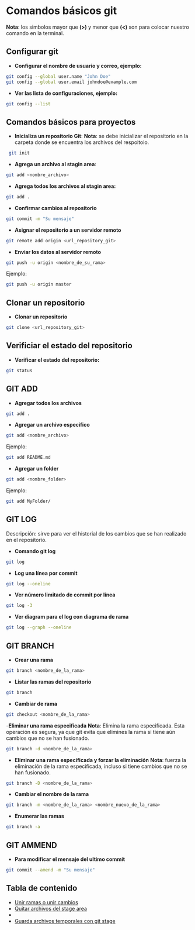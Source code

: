 # Comandos básicos git

**Nota**: los simbolos mayor que **(>)** y menor que **(<)** son para colocar nuestro comando en la terminal.
## **Configurar git**
- **Configurar el nombre de usuario y correo, ejemplo:**
```bash
git config --global user.name "John Doe"
git config --global user.email johndoe@example.com
```

- **Ver las lista de configuraciones, ejemplo:**

```bash
git config --list
```

##  Comandos básicos para proyectos
- **Inicializa un repositorio Git**:
**Nota**: se debe inicializar el repositorio en la carpeta donde se encuentra los archivos del respoitoio.
```bash
 git init
```
- **Agrega un archivo al stagin area**:
```bash
git add <nombre_archivo>
```

- **Agrega todos los archivos al stagin area:**
```bash
git add .
```

- **Confirmar cambios al repositorio**
```bash
git commit -m "Su mensaje"
```

- **Asignar el repositorio a un servidor remoto**
```bash
git remote add origin <url_repository_git>
```

- **Enviar los datos al servidor remoto**
```bash
git push -u origin <nombre_de_su_rama>
```

Ejemplo:
```bash
git push -u origin master
```

## Clonar un repositorio
- **Clonar un repositorio**
```bash
git clone <url_repository_git>
```
## Verificiar el estado del repositorio
- **Verificar el estado del repositorio:**
```bash
git status
```

## **GIT ADD**
- **Agregar todos los archivos**
```bash
git add .
```

- **Agregar un archivo especifico**
```bash
git add <nombre_archivo>
```
Ejemplo: 
```bash
git add README.md
```

- **Agregar un folder**
```bash
git add <nombre_folder>
```
Ejemplo:
```bash
git add MyFolder/
```

## **GIT LOG**
Descripción: sirve para ver el historial de los cambios que se han realizado en el repositorio.
- **Comando git log**
```bash
git log
```

- **Log una línea por commit**
```bash	
git log --oneline
```

- **Ver número limitado de commit por línea**
```bash
git log -3
```

- **Ver diagram para el log con diagrama de rama**
```bash
git log --graph --oneline
```
## **GIT BRANCH**
- **Crear una rama**
```bash
git branch <nombre_de_la_rama>
```
- **Listar las ramas del repositorio**
```bash
git branch
```

- **Cambiar de rama**
```bash
git checkout <nombre_de_la_rama>
```

-**Eliminar una rama especificada**
**Nota**: Elimina la rama especificada. Esta operación es segura, ya que git evita que elimines la rama si tiene aún cambios que no se han fusionado.
```bash
git branch -d <nombre_de_la_rama>
```

- **Eliminar una rama especificada y forzar la eliminación**
**Nota**: fuerza la eliminación de la rama especificada, incluso si tiene cambios que no se han fusionado.
```bash
git branch -D <nombre_de_la_rama>
```

- **Cambiar el nombre de la rama**
```bash
git branch -m <nombre_de_la_rama> <nombre_nuevo_de_la_rama>
```

- **Enumerar las ramas**
```bash
git branch -a
```

## GIT AMMEND
- **Para modificar el mensaje del ultimo commit**
```bash
git commit --amend -m "Su mensaje"
```

## Tabla de contenido
- [Unir ramas o unir cambios](./docs/UnirCambios.md)
- [Quitar archivos del stage area](./docs/QuitarArchivoStageArea.md)
- 
- [Guarda archivos temporales con git stage](./docs/StashGuardarCambiosTemporales.md)





